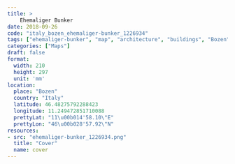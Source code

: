 ```yaml
---
title: > 
    Ehemaliger Bunker
date: 2018-09-26
code: "italy_bozen_ehemaliger-bunker_1226934"
tags: ["ehemaliger-bunker", "map", "architecture", "buildings", "Bozen", "Italy"]
categories: ["Maps"]
draft: false
format:
  width: 210
  height: 297
  unit: 'mm'
location:
  place: "Bozen"
  country: "Italy"
  latitude: 46.48275792288423
  longitude: 11.249472851710088
  prettyLat: "11\u00b014'58.10\"E"
  prettyLon: "46\u00b028'57.92\"N"
resources:
- src: "ehemaliger-bunker_1226934.png"
  title: "Cover"
  name: cover
---
```

